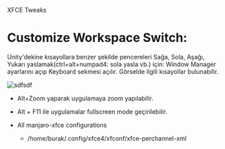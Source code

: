 XFCE Tweaks

# Customize Workspace Switch:
Unity'dekine kısayollara benzer şekilde pencereleri Sağa, Sola, Aşağı, Yukarı yaslamak(ctrl+alt+numpad4: sola yasla vb.) için: Window Manager ayarlarını açıp Keyboard sekmesi açılır. Görselde ilgili kısayollar bulunabilir.

![sdfsdf](/uploads/9e8df6d98ed4030552ef9295c2d4e381/sdfsdf.png)

- Alt+Zoom yaparak uygulamaya zoom yapılabilir.
- Alt + F11 ile uygulamalar fullscreen mode geçirilebilir.

- All manjaro-xfce configurations
  - /home/burak/.config/xfce4/xfconf/xfce-perchannel-xml